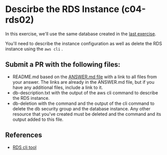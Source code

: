 # Descirbe the RDS Instance (c04-rds02)

In this exercise, we'll use the same database created in the [last exercise](../c04/rds01).

You'll need to describe the instance configuration as well as delete the RDS instance using the `aws cli` . 

## Submit a PR with the following files:
- README.md based on the [ANSWER.md file](ANSWER.md) with a link to all files from your answer. The links are already in the ANSWER.md file, but if you have any additional files, include a link to it.
- db-description.txt with the output of the aws cli command to describe the RDS instance.
- db-deletion with the command and the output of the cli command to delete the db security group and the database instance. Any other resource that you've created must be deleted and the command and its output added to this file.


## References
- [RDS cli tool](https://docs.aws.amazon.com/cli/latest/reference/rds/index.html#cli-aws-rds)